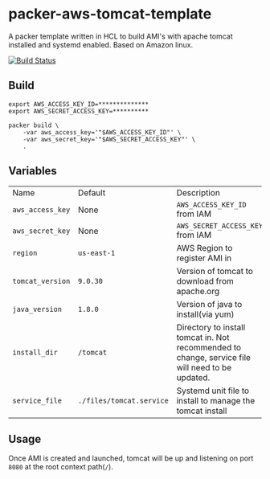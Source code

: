 # packer-aws-tomcat-template

A packer template written in HCL to build AMI's with apache tomcat installed and systemd enabled. Based on Amazon linux.

[![Build Status](https://travis-ci.org/circa10a/packer-aws-tomcat-template.svg?branch=master)](https://travis-ci.org/circa10a/packer-aws-tomcat-template)

## Build

```shell
export AWS_ACCESS_KEY_ID=**************
export AWS_SECRET_ACCESS_KEY=**********

packer build \
    -var aws_access_key='"$AWS_ACCESS_KEY_ID"' \
    -var aws_secret_key='"$AWS_SECRET_ACCESS_KEY"' \
    .
```

## Variables

|                  |                                 |                                                                                                  |
|------------------|---------------------------------|--------------------------------------------------------------------------------------------------|
| Name             | Default                         | Description                                                                                      |
| `aws_access_key` | None                            | `AWS_ACCESS_KEY_ID` from IAM                                                                     |
| `aws_secret_key` | None                            | `AWS_SECRET_ACCESS_KEY` from IAM                                                                 |
| `region`         | `us-east-1`                     | AWS Region to register AMI in                                                                    |
| `tomcat_version` | `9.0.30`                        | Version of tomcat to download from apache.org                                                    |
| `java_version`   | `1.8.0`                         | Version of java to install(via yum)                                                              |
| `install_dir`    | `/tomcat`                       | Directory to install tomcat in. Not recommended to change, service file will need to be updated. |
| `service_file`   | `./files/tomcat.service`        | Systemd unit file to install to manage the tomcat install                                        |

## Usage

Once AMI is created and launched, tomcat will be up and listening on port `8080` at the root context path(`/`).
